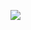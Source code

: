 <p align="right">
  <img src="[doc/subpagelist.png](https://avatars.mds.yandex.net/i?id=4f7586d49edaa427e07a8819562fc284_l-5248434-images-thumbs&n=13)" />
</p>
